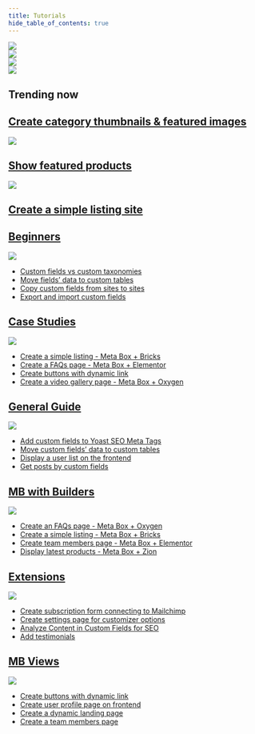 ```yaml
---
title: Tutorials
hide_table_of_contents: true
---
```

<div className="tutorials">
	<div className="tutorials_banner">
		<div className="banner_left--item1">
			<a href="/tutorials/display-the-latest-products-section-p3-using-meta-box-and-oxygen/">
				<img src="/tutorials/banner-1.png"/>
			</a>
		</div>
		<div className="banner_right--item2">
			<a href="/tutorials/how-to-create-custom-meta-boxes-&-custom-fields-in-wordpress?/">
				<img src="/tutorials/banner-2.png"/>
			</a>
		</div>
		<div className="banner_right--item3">
			<a href="/tutorials/how-to-create-custom-meta-boxes-&-custom-fields-in-wordpress?/">
				<img src="/tutorials/banner-3.png"/>
			</a>
		</div>
		<div className="banner_right--item4">
			<a href="/tutorials/how-to-create-custom-meta-boxes-&-custom-fields-in-wordpress?/">
				<img src="/tutorials/banner-4.png"/>
			</a>
		</div>
	</div>
	<div className="tutorials_trending">
		<div className="items trending--first">
			<h2 className="trending_category">Trending now</h2>
			<a className="trending"href="">
				<h2 className="trending_title">Create category thumbnails & featured images</h2>
			</a>
		</div>
		<div className="items trending--second">
			<img src="/tutorials/Rectangle.png"/>
			<a className="trending"href="">
				<h2 className="trending_title">Show featured products</h2>
			</a>
		</div>
		<div className="items trending--third">
			<img src="/tutorials/Rectangle.png"/>
			<a className="trending"href="">
				<h2 className="trending_title">Create a simple listing site</h2>
			</a>
		</div>
	</div>
	<div className="tutorials_category">
		<div className="items">
			<a href="/tutorials/beginners/">
				<h2 className="items_heading">Beginners</h2>
			</a>
			<img src="/tutorials/category-1.png"/>
			<ul>
				<li><a href="">Custom fields vs custom taxonomies</a></li>
				<li><a href="">Move fields’ data to custom tables</a></li>
				<li><a href="">Copy custom fields from sites to sites</a></li>
				<li><a href="">Export and import custom fields</a></li>
			</ul>
		</div>
		<div className="items">
			<a href="/tutorials/case-studies/">
				<h2 className="items_heading">Case Studies</h2>
			</a>
			<img src="/tutorials/category-2.png"/>
			<ul>
				<li><a href="">Create a simple listing - Meta Box + Bricks</a></li>
				<li><a href="">Create a FAQs page - Meta Box + Elementor</a></li>
				<li><a href="">Create buttons with dynamic link</a></li>
				<li><a href="">Create a video gallery page - Meta Box + Oxygen</a></li>
			</ul>
		</div>
		<div className="items">
			<a href="/tutorials/general-guide/">
				<h2 className="items_heading">General Guide</h2>
			</a>
			<img src="/tutorials/category-3.png"/>
			<ul>
				<li><a href="">Add custom fields to Yoast SEO Meta Tags</a></li>
				<li><a href="">Move custom fields’ data to custom tables</a></li>
				<li><a href="">Display a user list on the frontend</a></li>
				<li><a href="">Get posts by custom fields</a></li>
			</ul>
		</div>
		<div className="items">
			<a href="/tutorials/mb-with-builders/">
				<h2 className="items_heading">MB with Builders</h2>
			</a>
			<img src="/tutorials/category-4.png"/>
			<ul>
				<li><a href="">Create an FAQs page - Meta Box + Oxygen</a></li>
				<li><a href="">Create a simple listing - Meta Box + Bricks</a></li>
				<li><a href="">Create team members page - Meta Box + Elementor</a></li>
				<li><a href="">Display latest products - Meta Box + Zion</a></li>
			</ul>
		</div>
		<div className="items">
			<a href="/tutorials/extensions/">
				<h2 className="items_heading">Extensions</h2>
			</a>
			<img src="/tutorials/category-5.png"/>
			<ul>
				<li><a href="">Create subscription form connecting to Mailchimp</a></li>
				<li><a href="">Create settings page for customizer options</a></li>
				<li><a href="">Analyze Content in Custom Fields for SEO</a></li>
				<li><a href="">Add testimonials</a></li>
			</ul>
		</div>
		<div className="items">
			<a href="/tutorials/mb-views/">
				<h2 className="items_heading">MB Views</h2>
			</a>
			<img src="/tutorials/category-6.png"/>
			<ul>
				<li><a href="">Create buttons with dynamic link</a></li>
				<li><a href="">Create user profile page on frontend</a></li>
				<li><a href="">Create a dynamic landing page</a></li>
				<li><a href="">Create a team members page</a></li>
			</ul>
		</div>
	</div>
</div>

